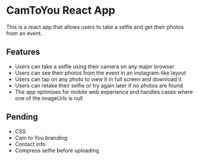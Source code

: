 # CamToYou React App

This is a react app that allows users to take a selfie and get their photos from an event.

## Features

- Users can take a selfie using their camera on any major browser
- Users can see their photos from the event in an instagram-like layout
- Users can tap on any photo to view it in full screen and download it
- Users can retake their selfie or try again later if no photos are found
- The app optimises for mobile web experience and handles cases where one of the imageUrls is null

## Pending
- CSS
- Cam to You branding
- Contact info
- Compress selfie before uploading